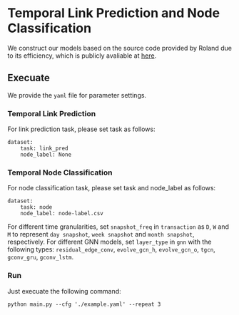 # Temporal Link Prediction and Node Classification
We construct our models based on the source code provided by Roland due to its efficiency, which is publicly avaliable at [here](https://github.com/snap-stanford/roland).

## Execuate
We provide the `yaml` file for parameter settings. 

### Temporal Link Prediction
For link prediction task, please set task as follows:
```
dataset:
	task: link_pred
	node_label: None
``` 

### Temporal Node Classification
For node classification task, please set task and node_label as follows:
```
dataset:
	task: node
	node_label: node-label.csv
``` 

For different time granularities, set `snapshot_freq` in `transaction` as `D`, `W` and `M` to represent `day snapshot`, `week snapshot` and `month snapshot`, respectively. For different GNN models, set `layer_type` in `gnn` with the following types: `residual_edge_conv`, `evolve_gcn_h`, `evolve_gcn_o`, `tgcn`, `gconv_gru`, `gconv_lstm`.

### Run
Just execuate the following command:
```
python main.py --cfg './example.yaml' --repeat 3
```